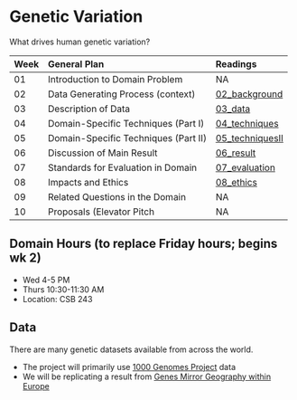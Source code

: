 # Genetic Variation

What drives human genetic variation?

|Week  | General Plan  | Readings   | 
|---|:---|:---|
| 01 | Introduction to Domain Problem   | NA   | 
| 02 | Data Generating Process (context)  | [02_background](https://github.com/ShanEllis/Genetic-Variation/tree/master/02_background)  |
| 03 | Description of Data   | [03_data](https://github.com/ShanEllis/Genetic-Variation/tree/master/03_data) |
| 04 | Domain-Specific Techniques (Part I)  | [04_techniques](https://github.com/ShanEllis/Genetic-Variation/tree/master/04_techniques)   | 
| 05 | Domain-Specific Techniques (Part II)  | [05_techniquesII](https://github.com/ShanEllis/Genetic-Variation/tree/master/05_techniquesII)   |
| 06 | Discussion of Main Result  | [06_result](https://github.com/ShanEllis/Genetic-Variation/tree/master/06_result)   | 
| 07 | Standards for Evaluation in Domain  |  [07_evaluation](https://github.com/ShanEllis/Genetic-Variation/tree/master/07_evaluation)  | 
| 08 | Impacts and Ethics  | [08_ethics](https://github.com/ShanEllis/Genetic-Variation/tree/master/08_ethics)    |
| 09 | Related Questions in the Domain | NA  | 
| 10 | Proposals (Elevator Pitch  | NA   | 

## Domain Hours (to replace Friday hours; begins wk 2)
* Wed 4-5 PM
* Thurs 10:30-11:30 AM
* Location: CSB 243

## Data

There are many genetic datasets available from across the world. 

- The project will primarily use [1000 Genomes Project](https://www.internationalgenome.org/) data
- We will be replicating a result from [Genes Mirror Geography within Europe](https://www.ncbi.nlm.nih.gov/pmc/articles/PMC2735096/)